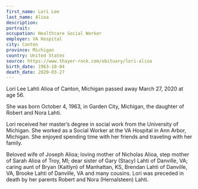 ```yaml
---
first_name: Lori Lee
last_name: Alioa
description: 
portrait: 
occupation: Healthcare Social Worker
employer: VA Hospital
city: Canton
province: Michigan
country: United States
source: https://www.thayer-rock.com/obituary/lori-alioa
birth_date: 1963-10-04
death_date: 2020-03-27
---
```


Lori Lee Lahti Alioa of Canton, Michigan passed away March 27, 2020 at age 56.

She was born October 4, 1963, in Garden City, Michigan, the daughter of Robert and Nora Lahti.

Lori received her master’s degree in social work from the University of Michigan. She worked as a Social Worker at the VA Hospital in Ann Arbor, Michigan. She enjoyed spending time with her friends and traveling with her family.

Beloved wife of Joseph Alioa; loving mother of Nicholas Alioa, step mother of Sarah Alioa of Troy, MI; dear sister of Gary (Stacy) Lahti of Danville, VA; caring aunt of Bryan (Kaitlyn) of Manhattan, KS, Brendan Lahti of Danville, VA, Brooke Lahti of Danville, VA and many cousins. Lori was preceded in death by her parents Robert and Nora (Hernalsteen) Lahti.